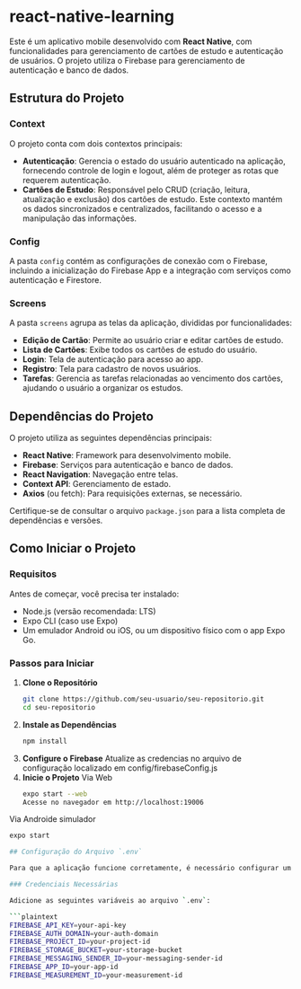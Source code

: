 # react-native-learning

Este é um aplicativo mobile desenvolvido com **React Native**, com funcionalidades para gerenciamento de cartões de estudo e autenticação de usuários. O projeto utiliza o Firebase para gerenciamento de autenticação e banco de dados.

## Estrutura do Projeto

### Context
O projeto conta com dois contextos principais:

- **Autenticação**: Gerencia o estado do usuário autenticado na aplicação, fornecendo controle de login e logout, além de proteger as rotas que requerem autenticação.
- **Cartões de Estudo**: Responsável pelo CRUD (criação, leitura, atualização e exclusão) dos cartões de estudo. Este contexto mantém os dados sincronizados e centralizados, facilitando o acesso e a manipulação das informações.

### Config
A pasta `config` contém as configurações de conexão com o Firebase, incluindo a inicialização do Firebase App e a integração com serviços como autenticação e Firestore.

### Screens
A pasta `screens` agrupa as telas da aplicação, divididas por funcionalidades:

- **Edição de Cartão**: Permite ao usuário criar e editar cartões de estudo.
- **Lista de Cartões**: Exibe todos os cartões de estudo do usuário.
- **Login**: Tela de autenticação para acesso ao app.
- **Registro**: Tela para cadastro de novos usuários.
- **Tarefas**: Gerencia as tarefas relacionadas ao vencimento dos cartões, ajudando o usuário a organizar os estudos.

## Dependências do Projeto

O projeto utiliza as seguintes dependências principais:

- **React Native**: Framework para desenvolvimento mobile.
- **Firebase**: Serviços para autenticação e banco de dados.
- **React Navigation**: Navegação entre telas.
- **Context API**: Gerenciamento de estado.
- **Axios** (ou fetch): Para requisições externas, se necessário.

Certifique-se de consultar o arquivo `package.json` para a lista completa de dependências e versões.

## Como Iniciar o Projeto

### Requisitos
Antes de começar, você precisa ter instalado:

- Node.js (versão recomendada: LTS)
- Expo CLI (caso use Expo)
- Um emulador Android ou iOS, ou um dispositivo físico com o app Expo Go.

### Passos para Iniciar

1. **Clone o Repositório**
   ```bash
   git clone https://github.com/seu-usuario/seu-repositorio.git
   cd seu-repositorio
2. **Instale as Dependências**
   ```bash
   npm install
3. **Configure o Firebase**
   Atualize as credencias no arquivo de configuração localizado em config/firebaseConfig.js
3. **Inicie o Projeto**
  Via Web
   ```bash
   expo start --web
   Acesse no navegador em http://localhost:19006
  Via Androide simulador
   ```bash
   expo start

## Configuração do Arquivo `.env`

Para que a aplicação funcione corretamente, é necessário configurar um arquivo `.env` na raiz do projeto. Este arquivo deve conter as credenciais de acesso ao Firebase.

### Credenciais Necessárias

Adicione as seguintes variáveis ao arquivo `.env`:

```plaintext
FIREBASE_API_KEY=your-api-key
FIREBASE_AUTH_DOMAIN=your-auth-domain
FIREBASE_PROJECT_ID=your-project-id
FIREBASE_STORAGE_BUCKET=your-storage-bucket
FIREBASE_MESSAGING_SENDER_ID=your-messaging-sender-id
FIREBASE_APP_ID=your-app-id
FIREBASE_MEASUREMENT_ID=your-measurement-id

  

